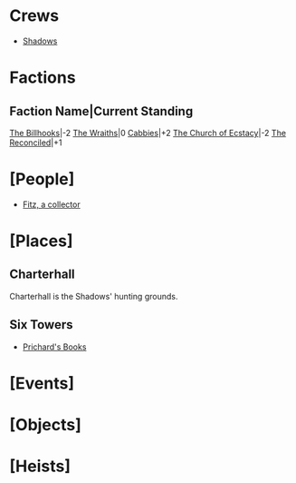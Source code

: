 <!-- TITLE: Blades in the Dark campaign log -->
<!-- SUBTITLE: being a repository for developing and tracking the factions, people, places, events, and heists in the city of Doskvol -->

# Crews
* [Shadows](shadows)
# Factions

Faction Name|Current Standing
-----------------------------------
[The Billhooks](billhooks)|-2
[The Wraiths](wraiths)|0
[Cabbies](cabbies)|+2
[The Church of Ecstacy](churchofecstacy)|-2
[The Reconciled](reconciled)|+1

# [People]
* [Fitz, a collector](fitz)
# [Places]
## Charterhall
Charterhall is the Shadows' hunting grounds. 

## Six Towers
* [Prichard's Books](prichards)
# [Events]
# [Objects]
# [Heists]
